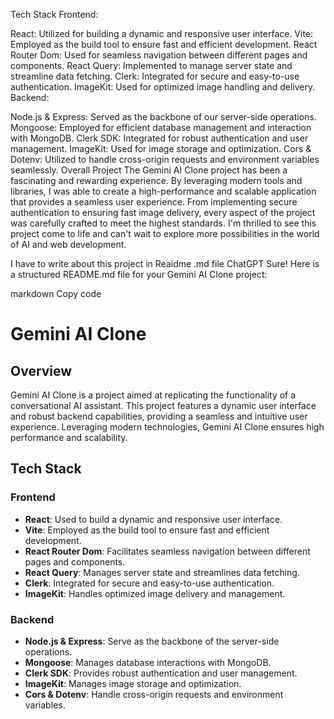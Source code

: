 

Tech Stack
Frontend:

React: Utilized for building a dynamic and responsive user interface.
Vite: Employed as the build tool to ensure fast and efficient development.
React Router Dom: Used for seamless navigation between different pages and components.
React Query: Implemented to manage server state and streamline data fetching.
Clerk: Integrated for secure and easy-to-use authentication.
ImageKit: Used for optimized image handling and delivery.
Backend:

Node.js & Express: Served as the backbone of our server-side operations.
Mongoose: Employed for efficient database management and interaction with MongoDB.
Clerk SDK: Integrated for robust authentication and user management.
ImageKit: Used for image storage and optimization.
Cors & Dotenv: Utilized to handle cross-origin requests and environment variables seamlessly.
Overall Project
The Gemini AI Clone project has been a fascinating and rewarding experience. By leveraging modern tools and libraries, I was able to create a high-performance and scalable application that provides a seamless user experience. From implementing secure authentication to ensuring fast image delivery, every aspect of the project was carefully crafted to meet the highest standards. I'm thrilled to see this project come to life and can't wait to explore more possibilities in the world of AI and web development.

I have to write about this project in Reaidme .md file 
ChatGPT
Sure! Here is a structured README.md file for your Gemini AI Clone project:

markdown
Copy code
# Gemini AI Clone

## Overview

Gemini AI Clone is a project aimed at replicating the functionality of a conversational AI assistant. This project features a dynamic user interface and robust backend capabilities, providing a seamless and intuitive user experience. Leveraging modern technologies, Gemini AI Clone ensures high performance and scalability.

## Tech Stack

### Frontend
- **React**: Used to build a dynamic and responsive user interface.
- **Vite**: Employed as the build tool to ensure fast and efficient development.
- **React Router Dom**: Facilitates seamless navigation between different pages and components.
- **React Query**: Manages server state and streamlines data fetching.
- **Clerk**: Integrated for secure and easy-to-use authentication.
- **ImageKit**: Handles optimized image delivery and management.

### Backend
- **Node.js & Express**: Serve as the backbone of the server-side operations.
- **Mongoose**: Manages database interactions with MongoDB.
- **Clerk SDK**: Provides robust authentication and user management.
- **ImageKit**: Manages image storage and optimization.
- **Cors & Dotenv**: Handle cross-origin requests and environment variables.
